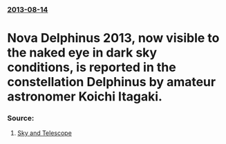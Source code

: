 ### [2013-08-14](/news/2013/08/14/index.md)

# Nova Delphinus 2013, now visible to the naked eye in dark sky conditions, is reported in the constellation Delphinus by amateur astronomer Koichi Itagaki. 




### Source:

1. [Sky and Telescope](http://www.skyandtelescope.com/observing/highlights/Bright-Nova-in-Delphinus-219631281.html)
